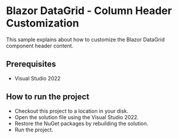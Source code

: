 # Blazor DataGrid - Column Header Customization

This sample explains about how to customize the Blazor DataGrid component header content.

## Prerequisites

* Visual Studio 2022

## How to run the project

* Checkout this project to a location in your disk.
* Open the solution file using the Visual Studio 2022.
* Restore the NuGet packages by rebuilding the solution.
* Run the project.